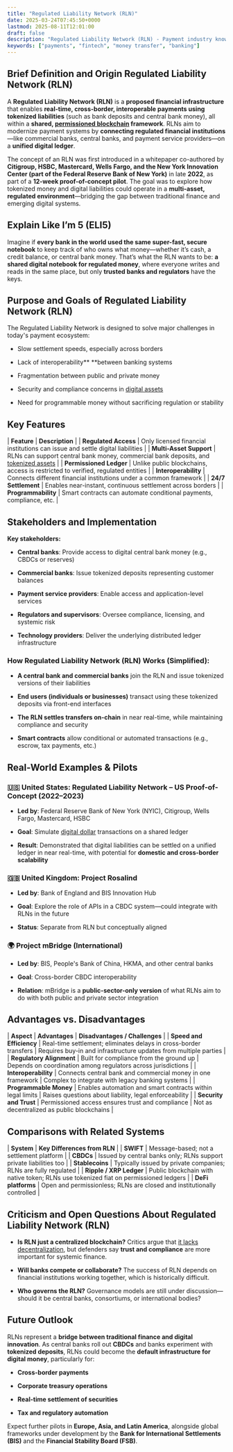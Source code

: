 ```yaml
---
title: "Regulated Liability Network (RLN)"
date: 2025-03-24T07:45:50+0000
lastmod: 2025-08-11T12:01:00
draft: false
description: "Regulated Liability Network (RLN) - Payment industry knowledge and insights"
keywords: ["payments", "fintech", "money transfer", "banking"]
---
```


## Brief Definition and Origin Regulated Liability Network (RLN)

A **Regulated Liability Network (RLN)** is a **proposed financial infrastructure** that enables **real-time, cross-border, interoperable payments using tokenized liabilities** (such as bank deposits and central bank money), all within a **shared, [permissioned blockchain](https://faisalkhanllc.xyz/resources/payments-wiki/p/permissioned-blockchain/) framework**. RLNs aim to modernize payment systems by **connecting regulated financial institutions**—like commercial banks, central banks, and payment service providers—on a **unified digital ledger**.

The concept of an RLN was first introduced in a whitepaper co-authored by **Citigroup, HSBC, Mastercard, Wells Fargo, and the New York Innovation Center (part of the Federal Reserve Bank of New York)** in late **2022**, as part of a **12-week proof-of-concept pilot**. The goal was to explore how tokenized money and digital liabilities could operate in a **multi-asset, regulated environment**—bridging the gap between traditional finance and emerging digital systems.

## Explain Like I’m 5 (ELI5)

Imagine if **every bank in the world used the same super-fast, secure notebook** to keep track of who owns what money—whether it’s cash, a credit balance, or central bank money. That’s what the RLN wants to be: **a shared digital notebook for regulated money**, where everyone writes and reads in the same place, but only **trusted banks and regulators** have the keys.

## Purpose and Goals of Regulated Liability Network (RLN)

The Regulated Liability Network is designed to solve major challenges in today's payment ecosystem:

- Slow settlement speeds, especially across borders

- Lack of interoperability** **between banking systems

- Fragmentation between public and private money

- Security and compliance concerns in [digital assets](https://faisalkhanllc.xyz/resources/payments-wiki/d/digital-assets/)

- Need for programmable money without sacrificing regulation or stability

## Key Features

| ****Feature**** | ****Description**** |
| **Regulated Access** | Only licensed financial institutions can issue and settle digital liabilities |
| **Multi-Asset Support** | RLNs can support central bank money, commercial bank deposits, and [tokenized assets](https://faisalkhanllc.xyz/resources/payments-wiki/t/tokenization/) |
| **Permissioned Ledger** | Unlike public blockchains, access is restricted to verified, regulated entities |
| **Interoperability** | Connects different financial institutions under a common framework |
| **24/7 Settlement** | Enables near-instant, continuous settlement across borders |
| **Programmability** | Smart contracts can automate conditional payments, compliance, etc. |

## Stakeholders and Implementation

**Key stakeholders:**

- **Central banks**: Provide access to digital central bank money (e.g., CBDCs or reserves)

- **Commercial banks**: Issue tokenized deposits representing customer balances

- **Payment service providers**: Enable access and application-level services

- **Regulators and supervisors**: Oversee compliance, licensing, and systemic risk

- **Technology providers**: Deliver the underlying distributed ledger infrastructure

### How Regulated Liability Network (RLN) Works (Simplified):

- **A central bank and commercial banks** join the RLN and issue tokenized versions of their liabilities

- **End users (individuals or businesses)** transact using these tokenized deposits via front-end interfaces

- **The RLN settles transfers on-chain** in near real-time, while maintaining compliance and security

- **Smart contracts** allow conditional or automated transactions (e.g., escrow, tax payments, etc.)

## Real-World Examples & Pilots

### 🇺🇸 **United States: Regulated Liability Network – US Proof-of-Concept (2022–2023)**

- **Led by**: Federal Reserve Bank of New York (NYIC), Citigroup, Wells Fargo, Mastercard, HSBC

- **Goal**: Simulate [digital dollar](https://faisalkhanllc.xyz/resources/payments-wiki/d/digital-dollars/) transactions on a shared ledger

- **Result**: Demonstrated that digital liabilities can be settled on a unified ledger in near real-time, with potential for **domestic and cross-border scalability**

### 🇬🇧 **United Kingdom: Project Rosalind**

- **Led by**: Bank of England and BIS Innovation Hub

- **Goal**: Explore the role of APIs in a CBDC system—could integrate with RLNs in the future

- **Status**: Separate from RLN but conceptually aligned

### 🌍 **Project mBridge (International)**

- **Led by**: BIS, People's Bank of China, HKMA, and other central banks

- **Goal**: Cross-border CBDC interoperability

- **Relation**: mBridge is a **public-sector-only version** of what RLNs aim to do with both public and private sector integration

## Advantages vs. Disadvantages

| ****Aspect**** | ****Advantages**** | ****Disadvantages / Challenges**** |
| **Speed and Efficiency** | Real-time settlement; eliminates delays in cross-border transfers | Requires buy-in and infrastructure updates from multiple parties |
| **Regulatory Alignment** | Built for compliance from the ground up | Depends on coordination among regulators across jurisdictions |
| **Interoperability** | Connects central bank and commercial money in one framework | Complex to integrate with legacy banking systems |
| **Programmable Money** | Enables automation and smart contracts within legal limits | Raises questions about liability, legal enforceability |
| **Security and Trust** | Permissioned access ensures trust and compliance | Not as decentralized as public blockchains |

## Comparisons with Related Systems

| ****System**** | ****Key Differences from RLN**** |
| **SWIFT** | Message-based; not a settlement platform |
| **CBDCs** | Issued by central banks only; RLNs support private liabilities too |
| **Stablecoins** | Typically issued by private companies; RLNs are fully regulated |
| **Ripple / XRP Ledger** | Public blockchain with native token; RLNs use tokenized fiat on permissioned ledgers |
| **DeFi platforms** | Open and permissionless; RLNs are closed and institutionally controlled |

## Criticism and Open Questions About Regulated Liability Network (RLN)

- **Is RLN just a centralized blockchain?** Critics argue that [it lacks decentralization](https://faisalkhanllc.xyz/resources/payments-wiki/c/centralized-vs-decentralized/), but defenders say **trust and compliance** are more important for systemic finance.

- **Will banks compete or collaborate?** The success of RLN depends on financial institutions working together, which is historically difficult.

- **Who governs the RLN?** Governance models are still under discussion—should it be central banks, consortiums, or international bodies?

## Future Outlook

RLNs represent a **bridge between traditional finance and digital innovation**. As central banks roll out **CBDCs** and banks experiment with **tokenized deposits**, RLNs could become the **default infrastructure for digital money**, particularly for:

- **Cross-border payments**

- **Corporate treasury operations**

- **Real-time settlement of securities**

- **Tax and regulatory automation**

Expect further pilots in **Europe, Asia, and Latin America**, alongside global frameworks under development by the **Bank for International Settlements (BIS)** and the **Financial Stability Board (FSB)**.